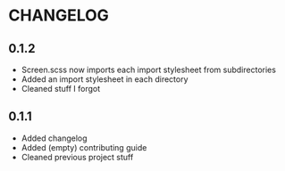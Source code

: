 # CHANGELOG  

## 0.1.2
* Screen.scss now imports each import stylesheet from subdirectories  
* Added an import stylesheet in each directory  
* Cleaned stuff I forgot  

## 0.1.1
* Added changelog  
* Added (empty) contributing guide  
* Cleaned previous project stuff  
